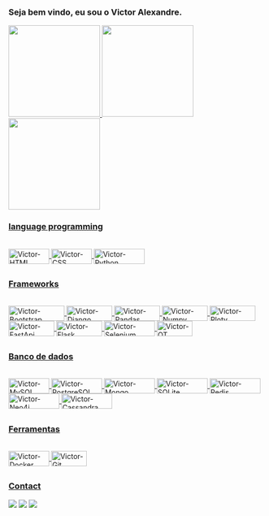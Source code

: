 ### Seja bem vindo, eu sou o Victor Alexandre.

 <div>
  <a href="https://github.com/VictorAlexandre1986">
  <img height="180em" src="https://github-readme-stats.vercel.app/api?username=VictorAlexandre1986&show_icons=true&theme=dark&include_all_commits=true&count_private=true"/>
  <img height="180em" src="https://github-readme-stats.vercel.app/api/top-langs/?username=VictorAlexandre1986&layout=compact&langs_count=16&theme=dark"/>
  <img height="180em" src="https://github-readme-stats.vercel.app/api/top-langs/?username=VictorAlexandre1986&layout=compact&langs_count=7&theme=dark"/>
</div>
  
 
 ### language programming
 
<div style="display: inline_block"><br>
  <img align="center" alt="Victor-HTML" height="30" width="80" src="https://img.shields.io/badge/HTML5-E34F26?style=for-the-badge&logo=html5&logoColor=white">
  <img align="center" alt="Victor-CSS" height="30" width="80" src="https://img.shields.io/badge/CSS3-1572B6?style=for-the-badge&logo=css3&logoColor=white">
  <img align="center" alt="Victor-Python" height="30" width="100" src="https://img.shields.io/badge/Python-14354C?style=for-the-badge&logo=python&logoColor=white">
</div>
  
  ##
 
 ### Frameworks
 <div style="display: inline_block"><br>
     <img align="center" alt="Victor-Bootstrap" height="30" width="110" src="https://img.shields.io/badge/Bootstrap-563D7C?style=for-the-badge&logo=bootstrap&logoColor=white">
     <img align="center" alt="Victor-Django" height="30" width="90" src="https://img.shields.io/badge/Django-092E20?style=for-the-badge&logo=django&logoColor=white">
     <img align="center" alt="Victor-Pandas" height="30" width="90" src="https://img.shields.io/badge/Pandas-2C2D72?style=for-the-badge&logo=pandas&logoColor=white">
     <img align="center" alt="Victor-Numpy" height="30" width="90" src="https://img.shields.io/badge/Numpy-777BB4?style=for-the-badge&logo=numpy&logoColor=white">
     <img align="center" alt="Victor-Ploty" height="30" width="90" src="https://img.shields.io/badge/Plotly-239120?style=for-the-badge&logo=plotly&logoColor=white">
     <img align="center" alt="Victor-FastApi" height="30" width="90" src="https://img.shields.io/badge/fastapi-109989?style=for-the-badge&logo=FASTAPI&logoColor=white">
     <img align="center" alt="Victor-Flask" height="30" width="90" src="https://img.shields.io/badge/Flask-000000?style=for-the-badge&logo=flask&logoColor=white">
     <img align="center" alt="Victor-Selenium" height="30" width="100" src="https://img.shields.io/badge/Selenium-43B02A?style=for-the-badge&logo=Selenium&logoColor=white">
     <img align="center" alt="Victor-QT" height="30" width="70" src="https://img.shields.io/badge/Qt-41CD52?style=for-the-badge&logo=qt&logoColor=white"> 
 </div>
 
 ##
 
  ### Banco de dados
 <div style="display: inline_block"><br>
     <img align="center" alt="Victor-MySQL" height="30" width="80" src="https://img.shields.io/badge/MySQL-00000F?style=for-the-badge&logo=mysql&logoColor=white">
     <img align="center" alt="Victor-PostgreSQL" height="30" width="100" src="https://img.shields.io/badge/PostgreSQL-316192?style=for-the-badge&logo=postgresql&logoColor=white">
  <img align="center" alt="Victor-Mongo" height="30" width="100" src="https://img.shields.io/badge/MongoDB-4EA94B?style=for-the-badge&logo=mongodb&logoColor=white">
  <img align="center" alt="Victor-SQLite" height="30" width="100" src="https://img.shields.io/badge/SQLite-07405E?style=for-the-badge&logo=sqlite&logoColor=white">
  <img align="center" alt="Victor-Redis" height="30" width="100" src="https://img.shields.io/badge/redis-%23DD0031.svg?&style=for-the-badge&logo=redis&logoColor=white">
  <img align="center" alt="Victor-Neo4j" height="30" width="100" src="https://img.shields.io/badge/Neo4j-018bff?style=for-the-badge&logo=neo4j&logoColor=white">
  <img align="center" alt="Victor-Cassandra" height="30" width="100" src="https://img.shields.io/badge/Cassandra-1287B1?style=for-the-badge&logo=apache%20cassandra&logoColor=white">
  
  
 </div>
 
 ##
 
   ### Ferramentas
 <div style="display: inline_block"><br>
     <img align="center" alt="Victor-Docker" height="30" width="80" src="https://img.shields.io/badge/Docker-2CA5E0?style=for-the-badge&logo=docker&logoColor=white">
     <img align="center" alt="Victor-Git" height="30" width="70" src="https://img.shields.io/badge/Git-F05032?style=for-the-badge&logo=git&logoColor=white">

 </div>
 
 ##
 
 ### Contact
  <div> 
  <a href="https://victoralexandre29051986.medium.com/atalhos-úteis-para-vs-code-6530769eac5d" target="_blank"><img src="https://img.shields.io/badge/Medium-12100E?style=for-the-badge&logo=medium&logoColor=white"></a>
  <a href = "mailto:victoralexandre29051986@gmail.com"><img src="https://img.shields.io/badge/-Gmail-%23333?style=for-the-badge&logo=gmail&logoColor=white" target="_blank"></a>
  <a href="https://www.linkedin.com/in/victor-alexandre-017024202/" target="_blank"><img src="https://img.shields.io/badge/-LinkedIn-%230077B5?style=for-the-badge&logo=linkedin&logoColor=white" target="_blank"></a> 
 
 



